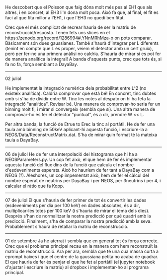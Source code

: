 He descobert que el Poisson que faig dóna molt més pes al EH1 que als altres, i en concret, al EH3 li'n dona molt poca. Això fa que, al final, el fit es faci al que fita millor a l'EH1, i que l'EH3 no quedi ben fitat.

Crec que el més complicat de recrear hauria de ser la matriu de reconstrucció/resposta. Tenen fets uns slices en el https://zenodo.org/record/1286994#.YNnMRhMza-o on pots comparar. Bàsicament són dues gaussianes.
També s'haurà d'integrar per L diferents (tenint en compte que L és proper, veiem el detector amb un cert gruix), però per fer-ne una primera anàlisi no caldria. S'hauria de mirar si es pot fer de manera analítica la integral!
A banda d'aquests punts, crec que tots és, si fa no fa, força semblant a DayaBay.

---

02 juliol

He implementat la integració numèrica dela probabilitat entre L^2 (no existeix analítica).
Caldria comprovar que està bé! En concret, tinc dubtes amb si s'ha de dividir entre W.
Tinc les notes al despatx on hi ha feta la integració "analítica". Revisar bé.
Una manera de comprovar-ho seria fer un binning molt fi, i mirar si convergeix (sembla que sí).
Una altra manera de comprovar-ho és fer el detector "puntual", és a dir, prendre W << L.

Per altra banda, la funció de Etrue to Erec la tinc al portàtil.
He de fer una taula amb binning de 50keV aplicant-hi aquesta funció, i escriure-la a NEOS/Data/ReconstructMatrix.dat. S'ha de mirar quin format té la mateixa taula a DayaBay.

---

06 de juliol
He de fer una interpolació del histograma que hi ha a NEOSParameters.py.
Un cop fet això, el que hem de fer és implementar aquesta funció del flux dins de la funció que calcula el nombre d'esdeveniments esperats.
Això ho hauríem de fer tant a DayaBay com a NEOS (?). Aleshores, un cop impementat això, hem de fer el càlcul del nombre esperat de neutrins per DayaBay i per NEOS, per 3neutrins i per 4, i calcular el ràtio que fa Kopp.

---

07 de juliol
El que s'hauria de fer primer de tot és convertir les dades (esdeveniments per dia per 100 keV) en dades absolutes,
és a dir, multiplicar-les totes per 100 keV (i s'hauria de mirar el tema dels dies).
Després s'han de normalitzar la nostra predicció per què quadri amb la predicció.
Finalment, s'ha de comparar la nostra predicció amb la seva. Probablement s'haurà de retallar la matriu de reconstrucció.

---

01 de setembre
Ja he aterrat i sembla que en general tot és força correcte. Crec que el problema principal recau en la manera com hem reconstruït la matriu de reconstrucció. Ara per ara, sembla que té una cua massa curta a eprompt baixes i que el centre de la gaussiana petita no acaba de quadrar.
El que hauria de fer és penjar el que he fet al portàtil (el jupyter notebook d'ajustar i escriure la matriu) al dropbox i implementar-ho al programa principal.
